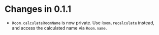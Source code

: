 Changes in 0.1.1
================
 * `Room.calculateRoomName` is now private. Use `Room.recalculate` instead, and
   access the calculated name via `Room.name`.
